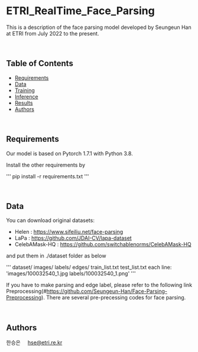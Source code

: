 # ETRI_RealTime_Face_Parsing
 This is a description of the face parsing model developed by Seungeun Han at ETRI from July 2022 to the present.


<br>

## Table of Contents
- [Requirements](Requirements)
- [Data](#data)
- [Training](#training)
- [Inference](#inference)
- [Results](#results)
- [Authors](#authors)

<br>

## Requirements

Our model is based on Pytorch 1.7.1 with Python 3.8.

Install the other requirements by

'''
pip install -r requirements.txt
'''

<br>

## Data

You can download original datasets:

- Helen : https://www.sifeiliu.net/face-parsing
- LaPa : https://github.com/JDAI-CV/lapa-dataset
- CelebAMask-HQ : https://github.com/switchablenorms/CelebAMask-HQ

and put them in ./dataset folder as below

'''
dataset/
    images/
    labels/
    edges/
    train_list.txt
    test_list.txt
        each line: 'images/100032540_1.jpg labels/100032540_1.png'
'''

If you have to make parsing and edge label, please refer to the following link Preprocessing(#https://github.com/Seungeun-Han/Face-Parsing-Preprocessing).
There are several pre-precessing codes for face parsing.


<br>



## Authors

한승은 &nbsp;&nbsp;&nbsp;  hse@etri.re.kr

